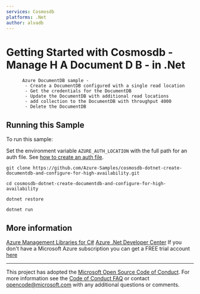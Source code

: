```yaml
---
services: Cosmosdb
platforms: .Net
author: alvadb
---
```


# Getting Started with Cosmosdb - Manage H A Document D B - in .Net #

          Azure DocumentDB sample -
           - Create a DocumentDB configured with a single read location
           - Get the credentials for the DocumentDB
           - Update the DocumentDB with additional read locations
           - add collection to the DocumentDB with throughput 4000
           - Delete the DocumentDB


## Running this Sample ##

To run this sample:

Set the environment variable `AZURE_AUTH_LOCATION` with the full path for an auth file. See [how to create an auth file](https://github.com/Azure/azure-sdk-for-net/blob/Fluent/AUTH.md).

    git clone https://github.com/Azure-Samples/cosmosdb-dotnet-create-documentdb-and-configure-for-high-availability.git

    cd cosmosdb-dotnet-create-documentdb-and-configure-for-high-availability

    dotnet restore

    dotnet run

## More information ##

[Azure Management Libraries for C#](https://github.com/Azure/azure-sdk-for-net/tree/Fluent)
[Azure .Net Developer Center](https://azure.microsoft.com/en-us/develop/net/)
If you don't have a Microsoft Azure subscription you can get a FREE trial account [here](http://go.microsoft.com/fwlink/?LinkId=330212)

---

This project has adopted the [Microsoft Open Source Code of Conduct](https://opensource.microsoft.com/codeofconduct/). For more information see the [Code of Conduct FAQ](https://opensource.microsoft.com/codeofconduct/faq/) or contact [opencode@microsoft.com](mailto:opencode@microsoft.com) with any additional questions or comments.